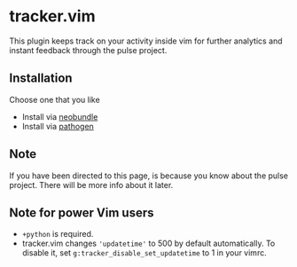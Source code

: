 # tracker.vim

This plugin keeps track on your activity inside vim for further
analytics and instant feedback through the pulse project.

## Installation

Choose one that you like

* Install via [neobundle](https://github.com/shougo/neobundle.vim)
* Install via [pathogen](https://github.com/tpope/vim-pathogen)

## Note

If you have been directed to this page, is because you know
about the pulse project. There will be more info about it later.

## Note for power Vim users

* `+python` is required.
* tracker.vim changes `'updatetime'` to 500 by default automatically. To
  disable it, set `g:tracker_disable_set_updatetime` to 1 in your vimrc.
